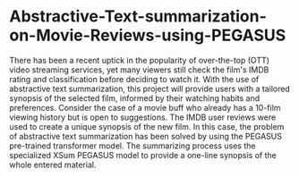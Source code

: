 # Abstractive-Text-summarization-on-Movie-Reviews-using-PEGASUS

There has been a recent uptick in the popularity of over-the-top (OTT) video streaming services, yet many viewers still check the film's IMDB rating and classification before deciding to watch it. With the use of abstractive text summarization, this project will provide users with a tailored synopsis of the selected film, informed by their watching habits and preferences.
Consider the case of a movie buff who already has a 10-film viewing history but is open to suggestions. The IMDB user reviews were used to create a unique synopsis of the new film.
In this case, the problem of abstractive text summarization has been solved by using the PEGASUS pre-trained transformer model. The summarizing process uses the specialized XSum PEGASUS model to provide a one-line synopsis of the whole entered material. 
